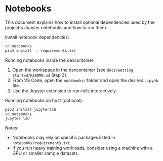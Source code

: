 # Notebooks

This document explains how to install optional dependencies used by the project's Jupyter notebooks and how to run them.

Install notebook dependencies:

```bash
cd notebooks
pip3 install -r requirements.txt
```

Running notebooks inside the devcontainer:

1. Open the workspace in the devcontainer (see `docs/Getting Started/README.md` Step 3).
2. From VS Code, open the `notebooks/` folder and open the desired `.ipynb` file.
3. Use the Jupyter extension to run cells interactively.

Running notebooks on host (optional):

```bash
pip3 install jupyterlab
cd notebooks
jupyter lab
```

Notes:

- Notebooks may rely on specific packages listed in `notebooks/requirements.txt`.
- If you run heavy training workloads, consider using a machine with a GPU or smaller sample datasets.
